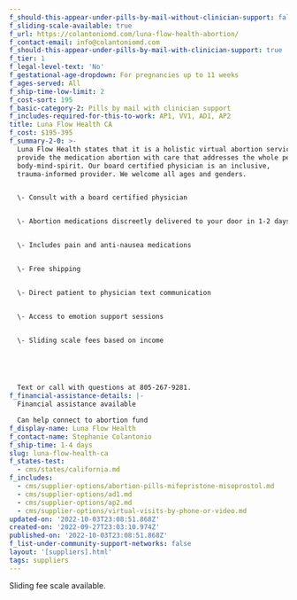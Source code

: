 ```yaml
---
f_should-this-appear-under-pills-by-mail-without-clinician-support: false
f_sliding-scale-available: true
f_url: https://colantoniomd.com/luna-flow-health-abortion/
f_contact-email: info@colantoniomd.com
f_should-this-appear-under-pills-by-mail-with-clinician-support: true
f_tier: 1
f_legal-level-text: 'No'
f_gestational-age-dropdown: For pregnancies up to 11 weeks
f_ages-served: All
f_ship-time-low-limit: 2
f_cost-sort: 195
f_basic-category-2: Pills by mail with clinician support
f_includes-required-for-this-to-work: AP1, VV1, AD1, AP2
title: Luna Flow Health CA
f_cost: $195-395
f_summary-2-0: >-
  Luna Flow Health states that it is a holistic virtual abortion service. We
  provide the medication abortion with care that addresses the whole person,
  body-mind-spirit. Our board certified physician is an inclusive,
  trauma-informed provider. We welcome all ages and genders.


  \- Consult with a board certified physician


  \- Abortion medications discreetly delivered to your door in 1-2 days


  \- Includes pain and anti-nausea medications


  \- Free shipping


  \- Direct patient to physician text communication


  \- Access to emotion support sessions


  \- Sliding scale fees based on income


  ‍


  Text or call with questions at 805-267-9281.
f_financial-assistance-details: |-
  Financial assistance available

  Can help connect to abortion fund
f_display-name: Luna Flow Health
f_contact-name: Stephanie Colantonio
f_ship-time: 1-4 days
slug: luna-flow-health-ca
f_states-test:
  - cms/states/california.md
f_includes:
  - cms/supplier-options/abortion-pills-mifepristone-misoprostol.md
  - cms/supplier-options/ad1.md
  - cms/supplier-options/ap2.md
  - cms/supplier-options/virtual-visits-by-phone-or-video.md
updated-on: '2022-10-03T23:08:51.868Z'
created-on: '2022-09-27T23:03:10.974Z'
published-on: '2022-10-03T23:08:51.868Z'
f_list-under-community-support-networks: false
layout: '[suppliers].html'
tags: suppliers
---
```


Sliding fee scale available.
